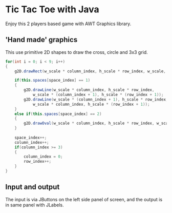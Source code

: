 # Tic Tac Toe with Java

Enjoy this 2 players based game with AWT Graphics library.

## 'Hand made' graphics

This use primitive 2D shapes to draw the cross, circle and 3x3 grid.

```java
for(int i = 0; i < 9; i++)
{
	g2D.drawRect(w_scale * column_index, h_scale * row_index, w_scale, h_scale);

	if(this.spaces[space_index] == 1)
	{
		g2D.drawLine(w_scale * column_index, h_scale * row_index,
			w_scale * (column_index + 1), h_scale * (row_index + 1));
		g2D.drawLine(w_scale * (column_index + 1), h_scale * row_index,
			w_scale * column_index, h_scale * (row_index + 1));
	}
	else if(this.spaces[space_index] == 2)
	{
		g2D.drawOval(w_scale * column_index, h_scale * row_index, w_scale, h_scale);
	}
  
	space_index++;
	column_index++;
	if(column_index >= 3)
	{
		column_index = 0;
		row_index++;
	}
}
```

## Input and output

The input is via JButtons on the left side panel of screen, and the output is in same panel with JLabels.
